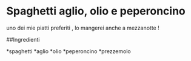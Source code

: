 # Spaghetti aglio, olio e peperoncino 

uno dei mie piatti preferiti , lo mangerei anche a mezzanotte !

##Ingredienti 

*spaghetti
*aglio
*olio
*peperoncino
*prezzemolo
